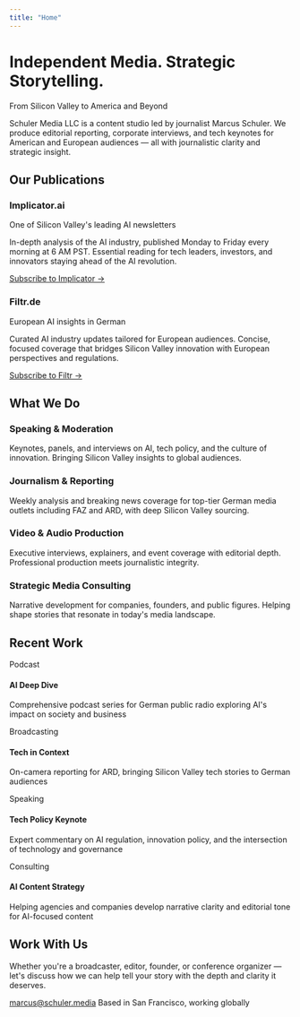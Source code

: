 ```yaml
---
title: "Home"
---
```


<div class="hero-section">
  <h1 class="hero-title">Independent Media. Strategic Storytelling.</h1>
  <p class="hero-subtitle">From Silicon Valley to America and Beyond</p>
  <div class="hero-description">
    <p>Schuler Media LLC is a content studio led by journalist Marcus Schuler. We produce editorial reporting, corporate interviews, and tech keynotes for American and European audiences — all with journalistic clarity and strategic insight.</p>
  </div>
</div>

<div class="newsletters-section">
  <h2>Our Publications</h2>
  <div class="newsletter-grid">
    <div class="newsletter-card">
      <h3>Implicator.ai</h3>
      <p class="newsletter-tagline">One of Silicon Valley's leading AI newsletters</p>
      <p>In-depth analysis of the AI industry, published Monday to Friday every morning at 6 AM PST. Essential reading for tech leaders, investors, and innovators staying ahead of the AI revolution.</p>
      <a href="https://implicator.ai" class="cta-button">Subscribe to Implicator →</a>
    </div>
    <div class="newsletter-card">
      <h3>Filtr.de</h3>
      <p class="newsletter-tagline">European AI insights in German</p>
      <p>Curated AI industry updates tailored for European audiences. Concise, focused coverage that bridges Silicon Valley innovation with European perspectives and regulations.</p>
      <a href="https://filtr.de" class="cta-button">Subscribe to Filtr →</a>
    </div>
  </div>
</div>

<div class="services-section">
  <h2>What We Do</h2>
  <div class="services-grid">
    <div class="service-card">
      <h3>Speaking & Moderation</h3>
      <p>Keynotes, panels, and interviews on AI, tech policy, and the culture of innovation. Bringing Silicon Valley insights to global audiences.</p>
    </div>
    <div class="service-card">
      <h3>Journalism & Reporting</h3>
      <p>Weekly analysis and breaking news coverage for top-tier German media outlets including FAZ and ARD, with deep Silicon Valley sourcing.</p>
    </div>
    <div class="service-card">
      <h3>Video & Audio Production</h3>
      <p>Executive interviews, explainers, and event coverage with editorial depth. Professional production meets journalistic integrity.</p>
    </div>
    <div class="service-card">
      <h3>Strategic Media Consulting</h3>
      <p>Narrative development for companies, founders, and public figures. Helping shape stories that resonate in today's media landscape.</p>
    </div>
  </div>
</div>

<div class="work-section">
  <h2>Recent Work</h2>
  <div class="work-grid">
    <div class="work-item">
      <span class="work-type">Podcast</span>
      <h4>AI Deep Dive</h4>
      <p>Comprehensive podcast series for German public radio exploring AI's impact on society and business</p>
    </div>
    <div class="work-item">
      <span class="work-type">Broadcasting</span>
      <h4>Tech in Context</h4>
      <p>On-camera reporting for ARD, bringing Silicon Valley tech stories to German audiences</p>
    </div>
    <div class="work-item">
      <span class="work-type">Speaking</span>
      <h4>Tech Policy Keynote</h4>
      <p>Expert commentary on AI regulation, innovation policy, and the intersection of technology and governance</p>
    </div>
    <div class="work-item">
      <span class="work-type">Consulting</span>
      <h4>AI Content Strategy</h4>
      <p>Helping agencies and companies develop narrative clarity and editorial tone for AI-focused content</p>
    </div>
  </div>
</div>

<div class="contact-section">
  <h2>Work With Us</h2>
  <p class="contact-intro">Whether you're a broadcaster, editor, founder, or conference organizer — let's discuss how we can help tell your story with the depth and clarity it deserves.</p>
  <div class="contact-info">
    <a href="mailto:marcus@schuler.media" class="contact-link">marcus@schuler.media</a>
    <span class="location">Based in San Francisco, working globally</span>
  </div>
</div>